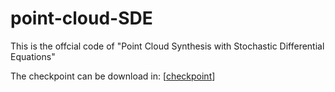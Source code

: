 # point-cloud-SDE

This is the offcial code of "Point Cloud Synthesis with Stochastic Differential Equations"

The checkpoint can be download in: [[checkpoint](https://drive.google.com/drive/folders/10pFRK9paGo0Hy0rURYO5l2LHMgH8JgH0?usp=sharing)]
